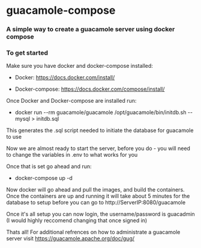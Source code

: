 # guacamole-compose
### A simple way to create a guacamole server using docker compose

### To get started
Make sure you have docker and docker-compose installed: 

*  Docker: https://docs.docker.com/install/

*  Docker-compose: https://docs.docker.com/compose/install/

Once Docker and Docker-compose are installed run: 

*  docker run --rm guacamole/guacamole /opt/guacamole/bin/initdb.sh --mysql > initdb.sql

This generates the .sql script needed to initiate the database for guacamole to use

Now we are almost ready to start the server, before you do - you will need to change the variables in .env to what works for you

Once that is set go ahead and run:

* docker-compose up -d

Now docker will go ahead and pull the images, and build the containers. Once the containers are up and running it will take about 5 minutes for the database to setup before you can go to http://ServerIP:8080/guacamole

Once it's all setup you can now login, the username/password is guacadmin (I would highly reccomend changing that once signed in)


Thats all! For additional refrences on how to administrate a guacamole server visit https://guacamole.apache.org/doc/gug/
